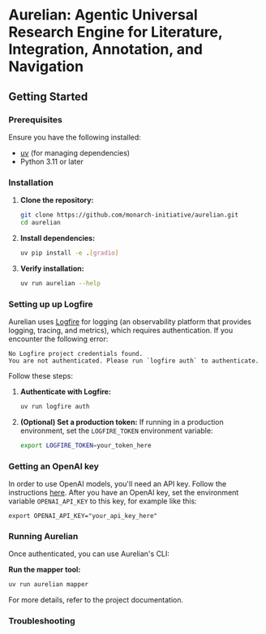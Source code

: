 # Aurelian: Agentic Universal Research Engine for Literature, Integration, Annotation, and Navigation

## Getting Started

### Prerequisites

Ensure you have the following installed:

- [uv](https://docs.astral.sh/uv/) (for managing dependencies)
- Python 3.11 or later

### Installation

1. **Clone the repository:**
   ```sh
   git clone https://github.com/monarch-initiative/aurelian.git
   cd aurelian
   ```
2. **Install dependencies:**
   ```sh
   uv pip install -e .[gradio]
   ```
3. **Verify installation:**
   ```sh
   uv run aurelian --help
   ```

### Setting up up Logfire

Aurelian uses [Logfire](https://logfire.pydantic.dev/docs/why/) for logging (an observability platform that 
provides logging, tracing, and metrics), which requires 
authentication. If you encounter the following error:

```
No Logfire project credentials found.
You are not authenticated. Please run `logfire auth` to authenticate.
```

Follow these steps:

1. **Authenticate with Logfire:**
   ```sh
   uv run logfire auth
   ```
2. **(Optional) Set a production token:** If running in a production environment, set the `LOGFIRE_TOKEN` environment variable:
   ```sh
   export LOGFIRE_TOKEN=your_token_here
   ```

### Getting an OpenAI key

In order to use OpenAI models, you'll need an API key. Follow the instructions 
[here](https://platform.openai.com/docs/quickstart). After you have an OpenAI key,
set the environment variable `OPENAI_API_KEY` to this key, for example like this:

```
export OPENAI_API_KEY="your_api_key_here"
```

### Running Aurelian

Once authenticated, you can use Aurelian's CLI:

**Run the mapper tool:**
   ```sh
   uv run aurelian mapper
   ```

For more details, refer to the project documentation.


### Troubleshooting 


